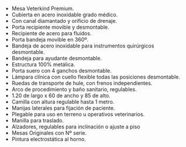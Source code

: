 - Mesa Veterkind Premium.
- Cubierta en acero inoxidable grado médico.
- Con canal diamantado y orificio de drenaje.
- Porta recipiente movible y desmontable.
- Recipiente de acero para fluidos.
- Porta bandeja movible en 360º.
- Bandeja de acero inoxidable para instrumentos quirúrgicos desmontable.
- Bandeja para ayudante desmontable.
- Estructura 100% metálica.
- Porta suero con 4 ganchos desmontable.
- Lámpara clínica con cuello flexible todas las posiciones desmontable.
- Ruedas de transporte de hule, con frenos independientes.
- Arco de procedimiento y baño sanitario, regulables.
- 1.20 de largo x 60 de ancho y 85 de alto.
- Camilla con altura regulable hasta 1 metro.
- Manijas laterales para fijación de paciente.
- Plegable para uso en terreno u operativos veterinarios.
- Manilla para traslado.
- Alzadores, regulables para inclinación o ajuste a piso
- Mesas Originales con Nº serie.
- Pintura electrostática al horno.